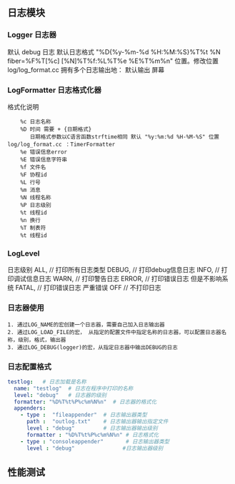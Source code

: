## 日志模块

### Logger 日志器

默认 debug 日志
默认日志格式   "%D{%y-%m-%d %H:%M:%S}%T%t %N fiber=%F%T[%c] [%N]%T%f:%L%T%e %E%T%m%n" 位置。修改位置 log/log_format.cc
拥有多个日志输出地： 默认输出 屏幕

### LogFormatter 日志格式化器
格式化说明
```
    %c 日志名称
    %D 时间 需要 + {日期格式} 
       日期格式参数以C语言函数strftime相同 默认 "%y:%m:%d %H-%M-%S" 位置log/log_format.cc ：TimerFormatter
    %e 错误信息error
    %E 错误信息字符串
    %f 文件名
    %F 协程id
    %L 行号
    %m 消息
    %N 线程名称
    %P 日志级别
    %t 线程id
    %n 换行
    %T 制表符
    %t 线程id
```

### LogLevel 
日志级别 
            ALL,		// 打印所有日志类型 
			DEBUG,		// 打印debug信息日志
			INFO,		// 打印调试信息日志
			WARN,		// 打印警告日志 
			ERROR,		// 打印错误日志 但是不影响系统
			FATAL,		// 打印错误日志 严重错误
			OFF			// 不打印日志

###  日志器使用
```
1. 通过LOG_NAME的宏创建一个日志器，需要自己加入日志输出器
2. 通过LOG_LOAD_FILE的宏， 从指定的配置文件中指定名称的日志器，可以配置日志器名称，级别，格式，输出器
3. 通过LOG_DEBUG(logger)的宏，从指定日志器中输出DEBUG的日志

```
### 日志配置格式

```yaml
testlog:   # 日志加载是名称
  name: "testlog"  # 日志在程序中打印的名称
  level: "debug"   # 日志器的级别
  formatter: "%D%T%t%P%c%m%N%n"  # 日志器的格式化
  appenders:
    - type :  "fileappender"  # 日志输出器类型
      path :  "outlog.txt"    # 日志输出器输出指定文件
      level : "debug"         # 日志输出器输出级别
      formatter : "%D%T%t%P%c%m%N%n" # 日志格式化
    - type : "consoleappender"       # 日志输出器类型
      level : "debug"               #日志输出器级别
```

## 性能测试




